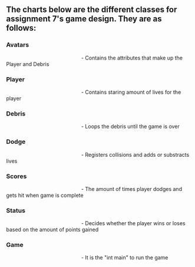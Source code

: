 ## The charts below are the different classes for assignment 7's game design. They are as follows:

### Avatars
<img scr= "http://github.com/azizzmills/2143-OOP-Mills/Assignments/A07/Avatar" width="200">
- Contains the attributes that make up the Player and Debris 

### Player 
<img scr= "http://github.com/azizzmills/2143-OOP-Mills/Assignments/A07/Player" width="200">
- Contains staring amount of lives for the player

### Debris 
<img scr= "http://github.com/azizzmills/2143-OOP-Mills/Assignments/A07/Debris" width="200">
- Loops the debris until the game is over

### Dodge 
<img scr= "http://github.com/azizzmills/2143-OOP-Mills/Assignments/A07/Dodge" width="200">
- Registers collisions and adds or substracts lives

### Scores 
<img scr= "http://github.com/azizzmills/2143-OOP-Mills/Assignments/A07/Scores" width="200">
- The amount of times player dodges and gets hit when game is complete

### Status 
<img scr= "http://github.com/azizzmills/2143-OOP-Mills/Assignments/A07/Status" width="200">
- Decides whether the player wins or loses based on the amount of points gained

### Game
<img scr= "http://github.com/azizzmills/2143-OOP-Mills/Assignments/A07/Game" width="200">
- It is the "int main" to run the game
